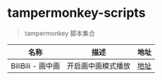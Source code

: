 # tampermonkey-scripts

> tampermonkey 脚本集合

| 名称 | 描述 | 地址 |
| :-: | :-: | :-: |
| BiliBili - 画中画 | 开启画中画模式播放 | [地址](https://52cik.github.io/tampermonkey-scripts/declarations/bili-picture-in-picture.md) |

